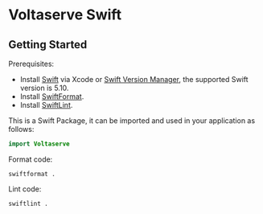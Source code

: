 # Voltaserve Swift

## Getting Started

Prerequisites:
- Install [Swift](https://www.swift.org/) via Xcode or [Swift Version Manager](https://github.com/kylef/swiftenv), the supported Swift version is 5.10.
- Install [SwiftFormat](https://github.com/nicklockwood/SwiftFormat).
- Install [SwiftLint](https://github.com/realm/SwiftLint).

This is a Swift Package, it can be imported and used in your application as follows:
```swift
import Voltaserve
```

Format code:
```
swiftformat .
```

Lint code:
```
swiftlint .
```